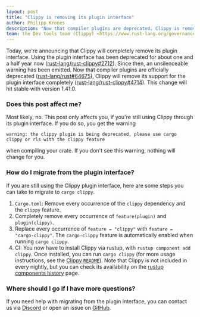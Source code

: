 ```yaml
---
layout: post
title: "Clippy is removing its plugin interface"
author: Philipp Krones
description: "Now that compiler plugins are deprecated, Clippy is removing its deprecated plugin interface"
team: the Dev tools team (Clippy) <https://www.rust-lang.org/governance/teams/dev-tools#clippy>
---
```


Today, we're announcing that Clippy will completely remove its plugin interface.
Using the plugin interface has been deprecated for about one and a half year now
([rust-lang/rust-clippy#2712]). Since then, an unsilenceable warning has been
emitted. Now that compiler plugins are officially deprecated
([rust-lang/rust#64675]), Clippy will remove its support for the plugin
interface completely ([rust-lang/rust-clippy#4714]). This change will hit stable
with version 1.41.0.

[rust-lang/rust-clippy#2712]: https://github.com/rust-lang/rust-clippy/pull/2712
[rust-lang/rust#64675]: https://github.com/rust-lang/rust/pull/64675
[rust-lang/rust-clippy#4714]: https://github.com/rust-lang/rust-clippy/pull/4714

### Does this post affect me?

Most likely, no. This post only affects you, if you're still using Clippy
through its plugin interface. If you do so, you get the warning

```
warning: the clippy plugin is being deprecated, please use cargo clippy or rls with the clippy feature
```

when compiling your crate. If you don't see this warning, nothing will change
for you.

### How do I migrate from the plugin interface?

If you are still using the Clippy plugin interface, here are some steps you can
take to migrate to `cargo clippy`.

1. `Cargo.toml`: Remove every occurrence of the `clippy` dependency and the
   `clippy` feature.
2. Completely remove every occurrence of `feature(plugin)` and `plugin(clippy)`.
3. Replace every occurrence of `feature = "clippy"` with `feature =
   "cargo-clippy"`. The `cargo-clippy` feature is automatically enabled when
   running `cargo clippy`.
4. CI: You now have to install Clippy via rustup, with `rustup component add
   clippy`. Once installed, you can run `cargo clippy` (for more usage
   instructions, see the [Clippy `README`]). Note that Clippy is not included in
   every nightly, but you can check its availability on the [rustup components
   history] page.

[Clippy `README`]: https://github.com/rust-lang/rust-clippy#usage
[rustup components history]: https://rust-lang.github.io/rustup-components-history/index.html

### Where should I go if I have more questions?

If you need help with migrating from the plugin interface, you can contact us
via [Discord] or open an issue on [GitHub].

[Discord]: https://discord.gg/vNNtpyD
[GitHub]: https://github.com/rust-lang/rust-clippy/issues/new
